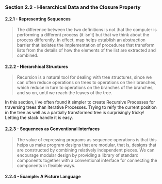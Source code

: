 ### Section 2.2 - Hierarchical Data and the Closure Property

#### 2.2.1 - Representing Sequences

> The difference between the two definitions is not that the computer is performing a different
> process (it isn’t) but that we think about the process differently. In effect, map helps
> establish an abstraction barrier that isolates the implementation of procedures that transform
> lists from the details of how the elements of the list are extracted and combined.

#### 2.2.2 - Hierarchical Structures

> Recursion is a natural tool for dealing with tree structures, since we can often reduce
> operations on trees to operations on their branches, which reduce in turn to operations
> on the branches of the branches, and so on, until we reach the leaves of the tree.

In this section, I've often found it simpler to create Recursive Processes for traversing
trees than Iterative Processes. Trying to reify the current position in the tree as well
as a partially transformed tree is surprisingly tricky! Letting the stack handle it is easy.

#### 2.2.3 - Sequences as Conventional Interfaces

> The value of expressing programs as sequence operations is that this helps us make program
> designs that are modular, that is, designs that are constructed by combining relatively
> independent pieces. We can encourage modular design by providing a library of standard
> components together with a conventional interface for connecting the components in flexible
> ways.

#### 2.2.4 - Example: A Picture Language
